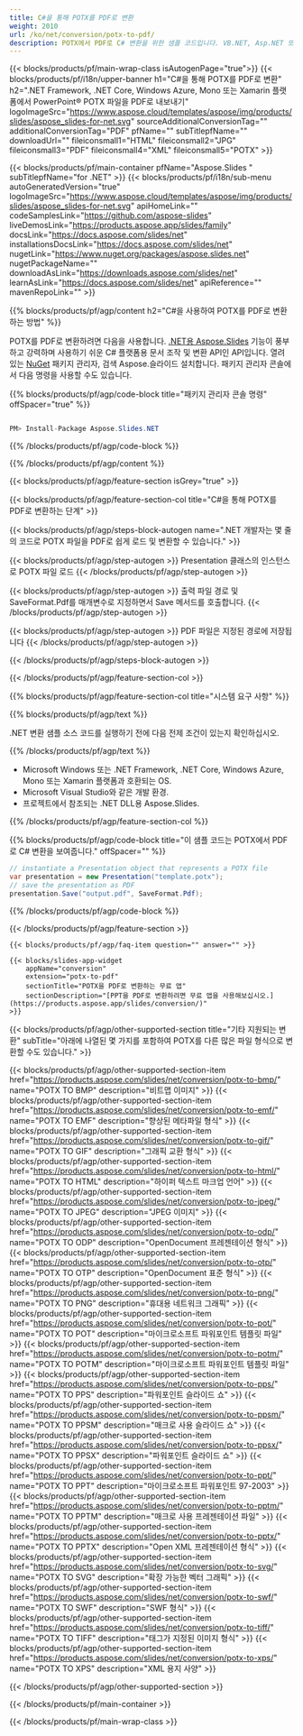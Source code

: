 ```yaml
---
title: C#을 통해 POTX를 PDF로 변환
weight: 2010
url: /ko/net/conversion/potx-to-pdf/ 
description: POTX에서 PDF로 C# 변환을 위한 샘플 코드입니다. VB.NET, Asp.NET 또는 모든 .NET 기반 응용 프로그램 내에서 일괄 POTX 파일을 PDF로 변환하는 API 예제 코드를 사용합니다.
---
```


{{< blocks/products/pf/main-wrap-class isAutogenPage="true">}}
{{< blocks/products/pf/i18n/upper-banner h1="C#을 통해 POTX를 PDF로 변환" h2=".NET Framework, .NET Core, Windows Azure, Mono 또는 Xamarin 플랫폼에서 PowerPoint® POTX 파일을 PDF로 내보내기" logoImageSrc="https://www.aspose.cloud/templates/aspose/img/products/slides/aspose_slides-for-net.svg" sourceAdditionalConversionTag="" additionalConversionTag="PDF" pfName="" subTitlepfName="" downloadUrl="" fileiconsmall1="HTML" fileiconsmall2="JPG" fileiconsmall3="PDF" fileiconsmall4="XML" fileiconsmall5="POTX" >}}

{{< blocks/products/pf/main-container pfName="Aspose.Slides " subTitlepfName="for .NET" >}}
{{< blocks/products/pf/i18n/sub-menu autoGeneratedVersion="true" logoImageSrc="https://www.aspose.cloud/templates/aspose/img/products/slides/aspose_slides-for-net.svg" apiHomeLink="" codeSamplesLink="https://github.com/aspose-slides" liveDemosLink="https://products.aspose.app/slides/family" docsLink="https://docs.aspose.com/slides/net" installationsDocsLink="https://docs.aspose.com/slides/net" nugetLink="https://www.nuget.org/packages/aspose.slides.net" nugetPackageName="" downloadAsLink="https://downloads.aspose.com/slides/net" learnAsLink="https://docs.aspose.com/slides/net" apiReference="" mavenRepoLink="" >}}

{{% blocks/products/pf/agp/content h2="C#을 사용하여 POTX를 PDF로 변환하는 방법" %}}

 POTX를 PDF로 변환하려면 다음을 사용합니다.
 [.NET용 Aspose.Slides](https://products.aspose.com/slides/net)
 기능이 풍부하고 강력하며 사용하기 쉬운 C# 플랫폼용 문서 조작 및 변환 API인 API입니다. 열려 있는
 [NuGet](https://www.nuget.org/packages/aspose.slides.net)
 패키지 관리자, 검색
 Aspose.슬라이드
 설치합니다. 패키지 관리자 콘솔에서 다음 명령을 사용할 수도 있습니다.

{{% blocks/products/pf/agp/code-block title="패키지 관리자 콘솔 명령" offSpacer="true" %}}

```cs

PM> Install-Package Aspose.Slides.NET

```

{{% /blocks/products/pf/agp/code-block %}}

{{% /blocks/products/pf/agp/content %}}

{{< blocks/products/pf/agp/feature-section isGrey="true" >}}


{{< blocks/products/pf/agp/feature-section-col title="C#을 통해 POTX를 PDF로 변환하는 단계" >}}

{{< blocks/products/pf/agp/steps-block-autogen name=".NET 개발자는 몇 줄의 코드로 POTX 파일을 PDF로 쉽게 로드 및 변환할 수 있습니다." >}}

{{< blocks/products/pf/agp/step-autogen >}}
Presentation 클래스의 인스턴스로 POTX 파일 로드
{{< /blocks/products/pf/agp/step-autogen >}}

{{< blocks/products/pf/agp/step-autogen >}}
출력 파일 경로 및 SaveFormat.Pdf를 매개변수로 지정하면서 Save 메서드를 호출합니다.
{{< /blocks/products/pf/agp/step-autogen >}}

{{< blocks/products/pf/agp/step-autogen >}}
PDF 파일은 지정된 경로에 저장됩니다
{{< /blocks/products/pf/agp/step-autogen >}}

{{< /blocks/products/pf/agp/steps-block-autogen >}}

{{< /blocks/products/pf/agp/feature-section-col >}}

{{% blocks/products/pf/agp/feature-section-col title="시스템 요구 사항" %}}

{{% blocks/products/pf/agp/text %}}

 .NET 변환 샘플 소스 코드를 실행하기 전에 다음 전제 조건이 있는지 확인하십시오.

{{% /blocks/products/pf/agp/text %}}

- Microsoft Windows 또는 .NET Framework, .NET Core, Windows Azure, Mono 또는 Xamarin 플랫폼과 호환되는 OS.
- Microsoft Visual Studio와 같은 개발 환경.
- 프로젝트에서 참조되는 .NET DLL용 Aspose.Slides.

{{% /blocks/products/pf/agp/feature-section-col %}}

{{% blocks/products/pf/agp/code-block title="이 샘플 코드는 POTX에서 PDF로 C# 변환을 보여줍니다." offSpacer="" %}}

```cs
// instantiate a Presentation object that represents a POTX file
var presentation = new Presentation("template.potx");
// save the presentation as PDF
presentation.Save("output.pdf", SaveFormat.Pdf); 

```

{{% /blocks/products/pf/agp/code-block %}}

{{< /blocks/products/pf/agp/feature-section >}}

    {{< blocks/products/pf/agp/faq-item question="" answer="" >}}
 

<!-- aboutfile Starts -->

<!-- aboutfile Ends -->

    {{< blocks/slides-app-widget 
        appName="conversion"
        extension="potx-to-pdf"
        sectionTitle="POTX을 PDF로 변환하는 무료 앱" 
        sectionDescription="[PPT을 PDF로 변환하려면 무료 앱을 사용해보십시오.](https://products.aspose.app/slides/conversion/)" 
    >}}
    
{{< blocks/products/pf/agp/other-supported-section title="기타 지원되는 변환" subTitle="아래에 나열된 몇 가지를 포함하여 POTX를 다른 많은 파일 형식으로 변환할 수도 있습니다." >}}

{{< blocks/products/pf/agp/other-supported-section-item href="https://products.aspose.com/slides/net/conversion/potx-to-bmp/" name="POTX TO BMP" description="비트맵 이미지" >}}
{{< blocks/products/pf/agp/other-supported-section-item href="https://products.aspose.com/slides/net/conversion/potx-to-emf/" name="POTX TO EMF" description="향상된 메타파일 형식" >}}
{{< blocks/products/pf/agp/other-supported-section-item href="https://products.aspose.com/slides/net/conversion/potx-to-gif/" name="POTX TO GIF" description="그래픽 교환 형식" >}}
{{< blocks/products/pf/agp/other-supported-section-item href="https://products.aspose.com/slides/net/conversion/potx-to-html/" name="POTX TO HTML" description="하이퍼 텍스트 마크업 언어" >}}
{{< blocks/products/pf/agp/other-supported-section-item href="https://products.aspose.com/slides/net/conversion/potx-to-jpeg/" name="POTX TO JPEG" description="JPEG 이미지" >}}
{{< blocks/products/pf/agp/other-supported-section-item href="https://products.aspose.com/slides/net/conversion/potx-to-odp/" name="POTX TO ODP" description="OpenDocument 프레젠테이션 형식" >}}
{{< blocks/products/pf/agp/other-supported-section-item href="https://products.aspose.com/slides/net/conversion/potx-to-otp/" name="POTX TO OTP" description="OpenDocument 표준 형식" >}}
{{< blocks/products/pf/agp/other-supported-section-item href="https://products.aspose.com/slides/net/conversion/potx-to-png/" name="POTX TO PNG" description="휴대용 네트워크 그래픽" >}}
{{< blocks/products/pf/agp/other-supported-section-item href="https://products.aspose.com/slides/net/conversion/potx-to-pot/" name="POTX TO POT" description="마이크로소프트 파워포인트 템플릿 파일" >}}
{{< blocks/products/pf/agp/other-supported-section-item href="https://products.aspose.com/slides/net/conversion/potx-to-potm/" name="POTX TO POTM" description="마이크로소프트 파워포인트 템플릿 파일" >}}
{{< blocks/products/pf/agp/other-supported-section-item href="https://products.aspose.com/slides/net/conversion/potx-to-pps/" name="POTX TO PPS" description="파워포인트 슬라이드 쇼" >}}
{{< blocks/products/pf/agp/other-supported-section-item href="https://products.aspose.com/slides/net/conversion/potx-to-ppsm/" name="POTX TO PPSM" description="매크로 사용 슬라이드 쇼" >}}
{{< blocks/products/pf/agp/other-supported-section-item href="https://products.aspose.com/slides/net/conversion/potx-to-ppsx/" name="POTX TO PPSX" description="파워포인트 슬라이드 쇼" >}}
{{< blocks/products/pf/agp/other-supported-section-item href="https://products.aspose.com/slides/net/conversion/potx-to-ppt/" name="POTX TO PPT" description="마이크로소프트 파워포인트 97-2003" >}}
{{< blocks/products/pf/agp/other-supported-section-item href="https://products.aspose.com/slides/net/conversion/potx-to-pptm/" name="POTX TO PPTM" description="매크로 사용 프레젠테이션 파일" >}}
{{< blocks/products/pf/agp/other-supported-section-item href="https://products.aspose.com/slides/net/conversion/potx-to-pptx/" name="POTX TO PPTX" description="Open XML 프레젠테이션 형식" >}}
{{< blocks/products/pf/agp/other-supported-section-item href="https://products.aspose.com/slides/net/conversion/potx-to-svg/" name="POTX TO SVG" description="확장 가능한 벡터 그래픽" >}}
{{< blocks/products/pf/agp/other-supported-section-item href="https://products.aspose.com/slides/net/conversion/potx-to-swf/" name="POTX TO SWF" description="SWF 형식" >}}
{{< blocks/products/pf/agp/other-supported-section-item href="https://products.aspose.com/slides/net/conversion/potx-to-tiff/" name="POTX TO TIFF" description="태그가 지정된 이미지 형식" >}}
{{< blocks/products/pf/agp/other-supported-section-item href="https://products.aspose.com/slides/net/conversion/potx-to-xps/" name="POTX TO XPS" description="XML 용지 사양" >}}

{{< /blocks/products/pf/agp/other-supported-section >}}

{{< /blocks/products/pf/main-container >}}
    
{{< /blocks/products/pf/main-wrap-class >}}